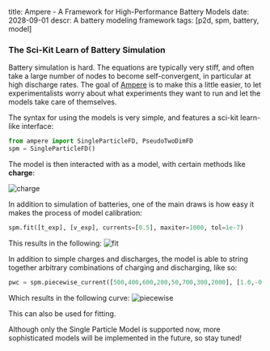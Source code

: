 title: Ampere - A Framework for High-Performance Battery Models
date: 2028-09-01
descr: A battery modeling framework
tags: [p2d, spm, battery, model]


### The Sci-Kit Learn of Battery Simulation

Battery simulation is hard. The equations are typically very stiff, and often take a large number of nodes to become self-convergent, in particular at high discharge rates.  The goal of [Ampere](http://github.com/nealde/ampere) is to make this a little easier, to let experimentalists worry about what experiments they want to run and let the models take care of themselves.

The syntax for using the models is very simple, and features a sci-kit learn-like interface:
```python
from ampere import SingleParticleFD, PseudoTwoDimFD
spm = SingleParticleFD()
```

The model is then interacted with as a model, with certain methods like **charge**:

![charge](/img/battery/charge.png)

In addition to simulation of batteries, one of the main draws is how easy it makes the process of model calibration:

```python
spm.fit([t_exp], [v_exp], currents=[0.5], maxiter=1000, tol=1e-7)
```

This results in the following:
![fit](/img/battery/initial_to_fit.png)

In addition to simple charges and discharges, the model is able to string together arbitrary combinations of charging and discharging, like so:

```python
pwc = spm.piecewise_current([500,400,600,200,50,700,300,2000], [1.0,-0.5,1.2,-0.75,2.0,0.5,-1.0,1.5])
```

Which results in the following curve:
![piecewise](/img/battery/piecewise.png)

This can also be used for fitting.

Although only the Single Particle Model is supported now, more sophisticated models will be implemented in the future, so stay tuned!
